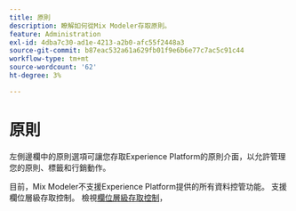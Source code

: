 ```yaml
---
title: 原則
description: 瞭解如何從Mix Modeler存取原則。
feature: Administration
exl-id: 4dba7c30-ad1e-4213-a2b0-afc55f2448a3
source-git-commit: b87eac532a61a629fb01f9e6b6e77c7ac5c91c44
workflow-type: tm+mt
source-wordcount: '62'
ht-degree: 3%

---
```


# 原則

左側邊欄中的原則選項可讓您存取Experience Platform的原則介面，以允許管理您的原則、標籤和行銷動作。

目前，Mix Modeler不支援Experience Platform提供的所有資料控管功能。 支援欄位層級存取控制。 檢視[欄位層級存取控制](../harmonize-data/dataset-rules.md#field-level-access-control)，
